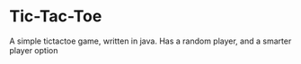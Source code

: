 # Tic-Tac-Toe
A simple tictactoe game, written in java. Has a random player, and a smarter player option
